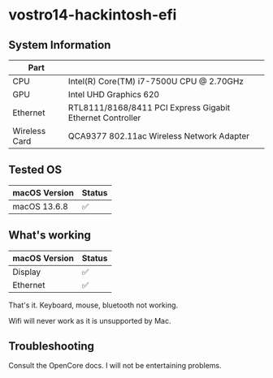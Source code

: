 # vostro14-hackintosh-efi

## System Information

| Part        |                                                     |
|-------------|-----------------------------------------------------|
| CPU         | Intel(R) Core(TM) i7-7500U CPU @ 2.70GHz            |
| GPU         | Intel UHD Graphics 620                              |
| Ethernet    | RTL8111/8168/8411 PCI Express Gigabit Ethernet Controller |
| Wireless Card    | QCA9377 802.11ac Wireless Network Adapter |

## Tested OS

| macOS Version             | Status |
|---------------------------|--------|
| macOS 13.6.8              | ✅     |

## What's working

| macOS Version             | Status |
|---------------------------|--------|
| Display              | ✅     |
| Ethernet              | ✅     |

That's it. Keyboard, mouse, bluetooth not working.

Wifi will never work as it is unsupported by Mac.


## Troubleshooting

Consult the OpenCore docs. I will not be entertaining problems.
